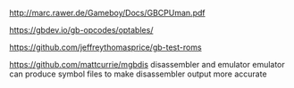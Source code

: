 http://marc.rawer.de/Gameboy/Docs/GBCPUman.pdf

https://gbdev.io/gb-opcodes/optables/

https://github.com/jeffreythomasprice/gb-test-roms

https://github.com/mattcurrie/mgbdis
disassembler and emulator
emulator can produce symbol files to make disassembler output more accurate